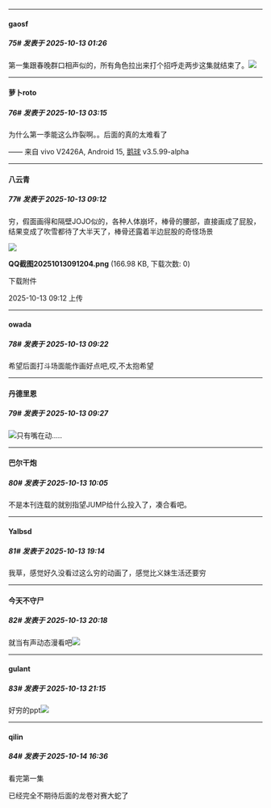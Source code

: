 ﻿
*****

####  gaosf  
##### 75#       发表于 2025-10-13 01:26

第一集跟春晚群口相声似的，所有角色拉出来打个招呼走两步这集就结束了。<img src="https://static.stage1st.com/image/smiley/face2017/067.png" referrerpolicy="no-referrer">


*****

####  萝卜roto  
##### 76#       发表于 2025-10-13 03:15

为什么第一季能这么炸裂啊。。后面的真的太难看了

—— 来自 vivo V2426A, Android 15, [鹅球](https://www.pgyer.com/xfPejhuq) v3.5.99-alpha


*****

####  八云青  
##### 77#       发表于 2025-10-13 09:12

穷，假面画得和隔壁JOJO似的，各种人体崩坏，棒骨的腰部，直接画成了屁股，结果变成了吹雪都待了大半天了，棒骨还露着半边屁股的奇怪场景

<img src="https://img.stage1st.com/forum/202510/13/091245wibqfa1gupj03b10.png" referrerpolicy="no-referrer">

<strong>QQ截图20251013091204.png</strong> (166.98 KB, 下载次数: 0)

下载附件

2025-10-13 09:12 上传


*****

####  owada  
##### 78#       发表于 2025-10-13 09:22

希望后面打斗场面能作画好点吧,哎,不太抱希望


*****

####  丹德里恩  
##### 79#       发表于 2025-10-13 09:27

<img src="https://static.stage1st.com/image/smiley/face2017/015.png" referrerpolicy="no-referrer">只有嘴在动.....


*****

####  巴尔干炮  
##### 80#       发表于 2025-10-13 10:05

不是本刊连载的就别指望JUMP给什么投入了，凑合看吧。


*****

####  Yalbsd  
##### 81#       发表于 2025-10-13 19:14

我草，感觉好久没看过这么穷的动画了，感觉比义妹生活还要穷


*****

####  今天不守尸  
##### 82#       发表于 2025-10-13 20:18

就当有声动态漫看吧<img src="https://static.stage1st.com/image/smiley/face2017/067.png" referrerpolicy="no-referrer">


*****

####  gulant  
##### 83#       发表于 2025-10-13 21:15

好穷的ppt<img src="https://static.stage1st.com/image/smiley/face2017/001.png" referrerpolicy="no-referrer">


*****

####  qilin  
##### 84#       发表于 2025-10-14 16:36

看完第一集

已经完全不期待后面的龙卷对赛大蛇了

